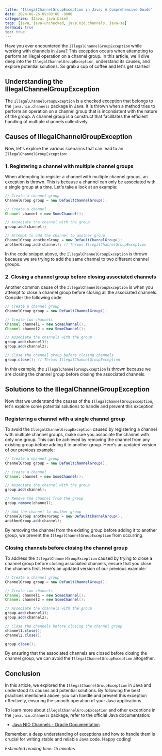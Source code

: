 ```yaml
---
title: "IllegalChannelGroupException in Java: A Comprehensive Guide"
date: 2024-06-26 09:00:00 -0000
categories: [Java, java.base]
tags: [java, java-unchecked, java.nio.channels, java-se]
mermaid: true
toc: true
---
```



Have you ever encountered the `IllegalChannelGroupException` while working with channels in Java? This exception occurs when attempting to perform an illegal operation on a channel group. In this article, we'll dive deep into the `IllegalChannelGroupException`, understand its causes, and explore potential solutions. So grab a cup of coffee and let's get started!

## Understanding the IllegalChannelGroupException

The `IllegalChannelGroupException` is a checked exception that belongs to the `java.nio.channels` package in Java. It is thrown when a method tries to perform an operation on a channel group that is inconsistent with the nature of the group. A channel group is a construct that facilitates the efficient handling of multiple channels collectively.

## Causes of IllegalChannelGroupException

Now, let's explore the various scenarios that can lead to an `IllegalChannelGroupException`:

### 1. Registering a channel with multiple channel groups

When attempting to register a channel with multiple channel groups, an exception is thrown. This is because a channel can only be associated with a single group at a time. Let's take a look at an example:

```java
// Create a channel group
ChannelGroup group = new DefaultChannelGroup();

// Create a channel
Channel channel = new SomeChannel();

// Associate the channel with the group
group.add(channel);

// Attempt to add the channel to another group
ChannelGroup anotherGroup = new DefaultChannelGroup();
anotherGroup.add(channel); // Throws IllegalChannelGroupException
```

In the code snippet above, the `IllegalChannelGroupException` is thrown because we are trying to add the same channel to two different channel groups.

### 2. Closing a channel group before closing associated channels

Another common cause of the `IllegalChannelGroupException` is when you attempt to close a channel group before closing all the associated channels. Consider the following code:

```java
// Create a channel group
ChannelGroup group = new DefaultChannelGroup();

// Create two channels
Channel channel1 = new SomeChannel();
Channel channel2 = new SomeChannel();

// Associate the channels with the group
group.add(channel1);
group.add(channel2);

// Close the channel group before closing channels
group.close(); // Throws IllegalChannelGroupException
```

In this example, the `IllegalChannelGroupException` is thrown because we are closing the channel group before closing the associated channels.

## Solutions to the IllegalChannelGroupException

Now that we understand the causes of the `IllegalChannelGroupException`, let's explore some potential solutions to handle and prevent this exception.

### Registering a channel with a single channel group

To avoid the `IllegalChannelGroupException` caused by registering a channel with multiple channel groups, make sure you associate the channel with only one group. This can be achieved by removing the channel from any existing group before adding it to another group. Here's an updated version of our previous example:

```java
// Create a channel group
ChannelGroup group = new DefaultChannelGroup();

// Create a channel
Channel channel = new SomeChannel();

// Associate the channel with the group
group.add(channel);

// Remove the channel from the group
group.remove(channel);

// Add the channel to another group
ChannelGroup anotherGroup = new DefaultChannelGroup();
anotherGroup.add(channel);
```

By removing the channel from the existing group before adding it to another group, we prevent the `IllegalChannelGroupException` from occurring.

### Closing channels before closing the channel group

To address the `IllegalChannelGroupException` caused by trying to close a channel group before closing associated channels, ensure that you close the channels first. Here's an updated version of our previous example:

```java
// Create a channel group
ChannelGroup group = new DefaultChannelGroup();

// Create two channels
Channel channel1 = new SomeChannel();
Channel channel2 = new SomeChannel();

// Associate the channels with the group
group.add(channel1);
group.add(channel2);

// Close the channels before closing the channel group
channel1.close();
channel2.close();

group.close();
```

By ensuring that the associated channels are closed before closing the channel group, we can avoid the `IllegalChannelGroupException` altogether.

## Conclusion

In this article, we explored the `IllegalChannelGroupException` in Java and understood its causes and potential solutions. By following the best practices mentioned above, you can handle and prevent this exception effectively, ensuring the smooth operation of your Java applications.

To learn more about `IllegalChannelGroupException` and other exceptions in the `java.nio.channels` package, refer to the official Java documentation:

- [Java NIO Channels - Oracle Documentation](https://docs.oracle.com/en/java/javase/15/docs/api/java.base/java/nio/channels/package-summary.html)

Remember, a deep understanding of exceptions and how to handle them is crucial for writing stable and reliable Java code. Happy coding!

*Estimated reading time: 15 minutes*